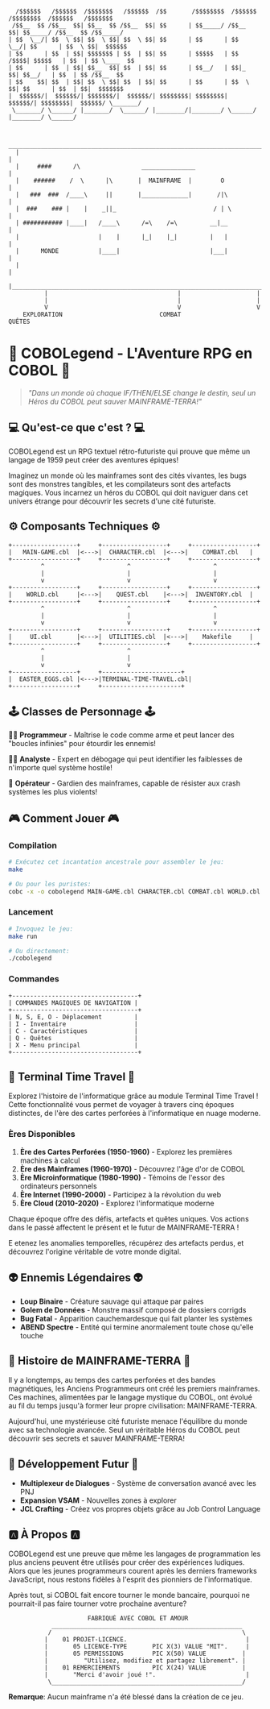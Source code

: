 ```
                                                                               
  /$$$$$$   /$$$$$$  /$$$$$$$   /$$$$$$  /$$       /$$$$$$$$  /$$$$$$  /$$$$$$$$  /$$$$$$   /$$$$$$$ 
 /$$__  $$ /$$__  $$| $$__  $$ /$$__  $$| $$      | $$_____/ /$$__  $$| $$_____/ /$$__  $$ /$$_____/
| $$  \__/| $$  \ $$| $$  \ $$| $$  \ $$| $$      | $$      | $$  \__/| $$      | $$  \ $$|  $$$$$$ 
| $$      | $$  | $$| $$$$$$$ | $$  | $$| $$      | $$$$$   | $$ /$$$$| $$$$$   | $$  | $$ \____  $$
| $$      | $$  | $$| $$__  $$| $$  | $$| $$      | $$__/   | $$|_  $$| $$__/   | $$  | $$ /$$__  $$
| $$    $$| $$  | $$| $$  \ $$| $$  | $$| $$      | $$      | $$  \ $$| $$      | $$  | $$|  $$$$$$$
|  $$$$$$/|  $$$$$$/| $$$$$$$/|  $$$$$$/| $$$$$$$$| $$$$$$$$|  $$$$$$/| $$$$$$$$|  $$$$$$/ \_______/
 \_______/ \______/ |_______/  \______/ |________/|________/ \______/ |________/ \______/          
                                                                                                    
```

```
   ___________________________________________________________________________________
  |                                                                                   |
  |     ####      /\                 _______________                                  |
  |    ######    /  \      |\       |  MAINFRAME  |        O                         |
  |   ###  ###  /____\     ||       |_____________|       /|\                        |
  |  ###    ### |    |    _||_                           / | \                       |
  | ########### |____|   /____\      /=\    /=\         __|__                        |
  |                      |    |      |_|    |_|         |   |                        |
  |      MONDE           |____|                         |___|                        |
  |                                                                                   |
  |___________________________________________________________________________________|
          |                                    |                     |
          |                                    |                     |
          V                                    V                     V
    EXPLORATION                           COMBAT                 QUÊTES
```

# 👾 COBOLegend - L'Aventure RPG en COBOL 👾

> *"Dans un monde où chaque IF/THEN/ELSE change le destin, seul un Héros du COBOL peut sauver MAINFRAME-TERRA!"*

## 💻 Qu'est-ce que c'est ? 💻

COBOLegend est un RPG textuel rétro-futuriste qui prouve que même un langage de 1959 peut créer des aventures épiques! 

Imaginez un monde où les mainframes sont des cités vivantes, les bugs sont des monstres tangibles, et les compilateurs sont des artefacts magiques. Vous incarnez un héros du COBOL qui doit naviguer dans cet univers étrange pour découvrir les secrets d'une cité futuriste.

## ⚙️ Composants Techniques ⚙️

```
+------------------+     +------------------+     +------------------+
|   MAIN-GAME.cbl  |<--->|  CHARACTER.cbl  |<--->|    COMBAT.cbl   |
+------------------+     +------------------+     +------------------+
         ^                       ^                       ^
         |                       |                       |
         v                       v                       v
+------------------+     +------------------+     +------------------+
|    WORLD.cbl     |<--->|    QUEST.cbl    |<--->|  INVENTORY.cbl  |
+------------------+     +------------------+     +------------------+
         ^                       ^                       ^
         |                       |                       |
         v                       v                       v
+------------------+     +------------------+     +------------------+
|     UI.cbl       |<--->|  UTILITIES.cbl  |<--->|    Makefile     |
+------------------+     +------------------+     +------------------+
         ^                       ^
         |                       |
         v                       v
+------------------+     +----------------------+
|  EASTER_EGGS.cbl |<--->|TERMINAL-TIME-TRAVEL.cbl|
+------------------+     +----------------------+
```

## 🕹️ Classes de Personnage 🕹️

👨‍💻 **Programmeur** - Maîtrise le code comme arme et peut lancer des "boucles infinies" pour étourdir les ennemis!

👩‍💻 **Analyste** - Expert en débogage qui peut identifier les faiblesses de n'importe quel système hostile!

👷 **Opérateur** - Gardien des mainframes, capable de résister aux crash systèmes les plus violents!

## 🎮 Comment Jouer 🎮

### Compilation

```bash
# Exécutez cet incantation ancestrale pour assembler le jeu:
make

# Ou pour les puristes:
cobc -x -o cobolegend MAIN-GAME.cbl CHARACTER.cbl COMBAT.cbl WORLD.cbl QUEST.cbl INVENTORY.cbl UI.cbl UTILITIES.cbl TERMINAL-TIME-TRAVEL.cbl
```

### Lancement

```bash
# Invoquez le jeu:
make run

# Ou directement:
./cobolegend
```

### Commandes

```
+-----------------------------------+
| COMMANDES MAGIQUES DE NAVIGATION |
+-----------------------------------+
| N, S, E, O - Déplacement         |
| I - Inventaire                   |
| C - Caractéristiques             |
| Q - Quêtes                       |
| X - Menu principal               |
+-----------------------------------+
```

## 🎡 Terminal Time Travel 🎡

Explorez l'histoire de l'informatique grâce au module Terminal Time Travel ! Cette fonctionnalité vous permet de voyager à travers cinq époques distinctes, de l'ère des cartes perforées à l'informatique en nuage moderne.

### Ères Disponibles

1. **Ère des Cartes Perforées (1950-1960)** - Explorez les premières machines à calcul
2. **Ère des Mainframes (1960-1970)** - Découvrez l'âge d'or de COBOL
3. **Ère Microinformatique (1980-1990)** - Témoins de l'essor des ordinateurs personnels
4. **Ère Internet (1990-2000)** - Participez à la révolution du web
5. **Ère Cloud (2010-2020)** - Explorez l'informatique moderne

Chaque époque offre des défis, artefacts et quêtes uniques. Vos actions dans le passé affectent le présent et le futur de MAINFRAME-TERRA !

E
etenez les anomalies temporelles, récupérez des artefacts perdus, et découvrez l'origine véritable de votre monde digital.

## 👽 Ennemis Légendaires 👽

- **Loup Binaire** - Créature sauvage qui attaque par paires
- **Golem de Données** - Monstre massif composé de dossiers corrigds
- **Bug Fatal** - Apparition cauchemardesque qui fait planter les systèmes
- **ABEND Spectre** - Entité qui termine anormalement toute chose qu'elle touche

## 📜 Histoire de MAINFRAME-TERRA 📜

Il y a longtemps, au temps des cartes perforées et des bandes magnétiques, les Anciens Programmeurs ont créé les premiers mainframes. Ces machines, alimentées par le langage mystique du COBOL, ont évolué au fil du temps jusqu'à former leur propre civilisation: MAINFRAME-TERRA.

Aujourd'hui, une mystérieuse cité futuriste menace l'équilibre du monde avec sa technologie avancée. Seul un véritable Héros du COBOL peut découvrir ses secrets et sauver MAINFRAME-TERRA!

## 🚀 Développement Futur 🚀

- **Multiplexeur de Dialogues** - Système de conversation avancé avec les PNJ
- **Expansion VSAM** - Nouvelles zones à explorer
- **JCL Crafting** - Créez vos propres objets grâce au Job Control Language

## 🅰️ À Propos 🅰️

COBOLegend est une preuve que même les langages de programmation les plus anciens peuvent être utilisés pour créer des expériences ludiques. Alors que les jeunes programmeurs courent après les derniers frameworks JavaScript, nous restons fidèles à l'esprit des pionniers de l'informatique. 

Après tout, si COBOL fait encore tourner le monde bancaire, pourquoi ne pourrait-il pas faire tourner votre prochaine aventure?

```
                      FABRIQUÉ AVEC COBOL ET AMOUR
            _____________________________________________________
           /                                                     \
          |    01 PROJET-LICENCE.                                 |
          |       05 LICENCE-TYPE       PIC X(3) VALUE "MIT".     |
          |       05 PERMISSIONS        PIC X(50) VALUE          |
          |          "Utilisez, modifiez et partagez librement". |
          |    01 REMERCIEMENTS         PIC X(24) VALUE          |
          |       "Merci d'avoir joué !".                         |
           \_____________________________________________________/
```

**Remarque**: Aucun mainframe n'a été blessé dans la création de ce jeu.